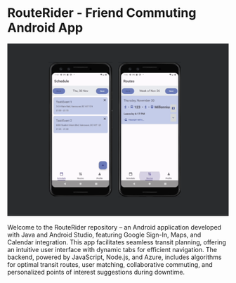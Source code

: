 # RouteRider - Friend Commuting Android App

![RouteRider](routerider.png)

Welcome to the RouteRider repository – an Android application developed with Java and Android Studio, featuring Google Sign-In, Maps, and Calendar integration. This app facilitates seamless transit planning, offering an intuitive user interface with dynamic tabs for efficient navigation. The backend, powered by JavaScript, Node.js, and Azure, includes algorithms for optimal transit routes, user matching, collaborative commuting, and personalized points of interest suggestions during downtime. 
